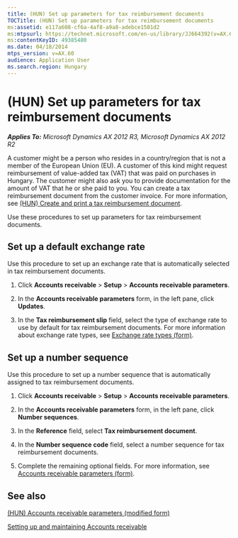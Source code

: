 ```yaml
---
title: (HUN) Set up parameters for tax reimbursement documents
TOCTitle: (HUN) Set up parameters for tax reimbursement documents
ms:assetid: e117a608-cf6a-4af8-a9a8-adebce1501d2
ms:mtpsurl: https://technet.microsoft.com/en-us/library/JJ664392(v=AX.60)
ms:contentKeyID: 49385480
ms.date: 04/18/2014
mtps_version: v=AX.60
audience: Application User
ms.search.region: Hungary
---
```


# (HUN) Set up parameters for tax reimbursement documents 


_**Applies To:** Microsoft Dynamics AX 2012 R3, Microsoft Dynamics AX 2012 R2_

A customer might be a person who resides in a country/region that is not a member of the European Union (EU). A customer of this kind might request reimbursement of value-added tax (VAT) that was paid on purchases in Hungary. The customer might also ask you to provide documentation for the amount of VAT that he or she paid to you. You can create a tax reimbursement document from the customer invoice. For more information, see [(HUN) Create and print a tax reimbursement document](hun-create-and-print-a-tax-reimbursement-document.md).

Use these procedures to set up parameters for tax reimbursement documents.

## Set up a default exchange rate

Use this procedure to set up an exchange rate that is automatically selected in tax reimbursement documents.

1.  Click **Accounts receivable** \> **Setup** \> **Accounts receivable parameters**.

2.  In the **Accounts receivable parameters** form, in the left pane, click **Updates**.

3.  In the **Tax reimbursement slip** field, select the type of exchange rate to use by default for tax reimbursement documents. For more information about exchange rate types, see [Exchange rate types (form)](https://technet.microsoft.com/en-us/library/hh242857\(v=ax.60\)).

## Set up a number sequence

Use this procedure to set up a number sequence that is automatically assigned to tax reimbursement documents.

1.  Click **Accounts receivable** \> **Setup** \> **Accounts receivable parameters**.

2.  In the **Accounts receivable parameters** form, in the left pane, click **Number sequences**.

3.  In the **Reference** field, select **Tax reimbursement document**.

4.  In the **Number sequence code** field, select a number sequence for tax reimbursement documents.

5.  Complete the remaining optional fields. For more information, see [Accounts receivable parameters (form)](https://technet.microsoft.com/en-us/library/aa576993\(v=ax.60\)).

## See also

[(HUN) Accounts receivable parameters (modified form)](https://technet.microsoft.com/en-us/library/jj714534\(v=ax.60\))

[Setting up and maintaining Accounts receivable](setting-up-and-maintaining-accounts-receivable.md)

  


